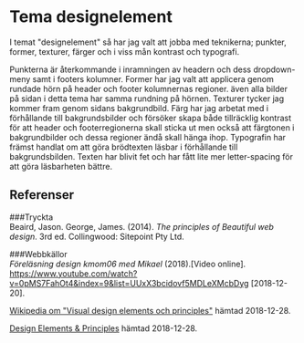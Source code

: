 Tema designelement
=======================



I temat "designelement" så har jag valt att jobba med teknikerna; punkter, former, texturer, färger och i viss mån kontrast och typografi.

Punkterna är återkommande i inramningen av headern och dess dropdown-meny samt i footers kolumner.
Former har jag valt att applicera genom rundade hörn på header och footer kolumnernas regioner. även alla bilder på sidan i detta tema har samma rundning på hörnen.
Texturer tycker jag kommer fram genom sidans bakgrundbild. Färg har jag arbetat med i förhållande till bakgrundsbilder och försöker skapa både tillräcklig kontrast för att header och footerregionerna skall sticka ut men också att färgtonen i bakgrundbilder och dessa regioner ändå skall hänga ihop. Typografin har främst handlat om att göra brödtexten läsbar i förhållande till bakgrundsbilden. Texten har blivit fet och har fått lite mer letter-spacing för att göra läsbarheten bättre.



Referenser
-----------------------

###Tryckta  
Beaird, Jason. George, James. (2014). *The principles of Beautiful web design*. 3rd ed. Collingwood: Sitepoint Pty Ltd.

###Webbkällor  
*Föreläsning design kmom06 med Mikael* (2018).[Video online]. <a href="https://www.youtube.com/watch?v=0pMS7FahOt4&index=9&list=UUxX3bcidovf5MDLeXMcbDyg" target="blank">https://www.youtube.com/watch?v=0pMS7FahOt4&index=9&list=UUxX3bcidovf5MDLeXMcbDyg</a> [2018-12-20].

<a href="https://en.wikipedia.org/wiki/Visual_design_elements_and_principles#Principles_of_design" target="blank">Wikipedia om "Visual design elements och principles"</a> hämtad 2018-12-28.

<a href="https://www.canva.com/learn/design-elements-principles/" target="blank">Design Elements & Principles</a> hämtad 2018-12-28.
